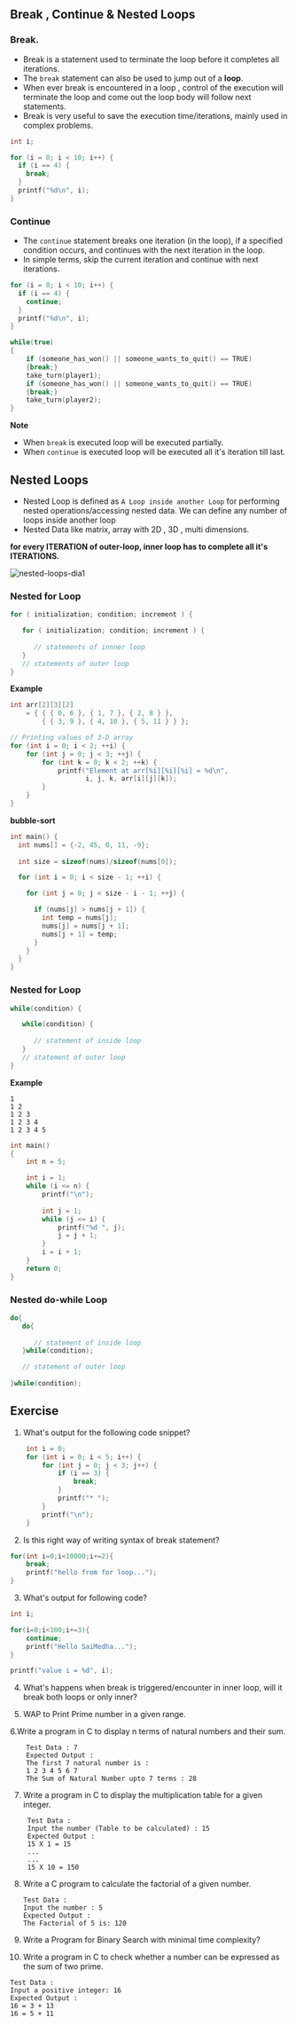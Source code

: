 ## Break , Continue & Nested Loops

### Break.
- Break is a statement used to terminate the loop before it completes all iterations.
- The `break` statement can also be used to jump out of a **loop**.
- When ever break is encountered in a loop , control of the execution will terminate the loop and come out the loop body will follow next statements.
- Break is very useful to save the execution time/iterations, mainly used in complex problems.
```c
int i;

for (i = 0; i < 10; i++) {
  if (i == 4) {
    break;
  }
  printf("%d\n", i);
}
```

### Continue
- The `continue` statement breaks one iteration (in the loop), if a specified condition occurs, and continues with the next iteration in the loop.
- In simple terms, skip the current iteration and continue with next iterations.
```c
for (i = 0; i < 10; i++) {
  if (i == 4) {
    continue;
  }
  printf("%d\n", i);
}
```

```c
while(true)
{
    if (someone_has_won() || someone_wants_to_quit() == TRUE)
    {break;}
    take_turn(player1);
    if (someone_has_won() || someone_wants_to_quit() == TRUE)
    {break;}
    take_turn(player2);
}
```


**Note**
-  When `break` is executed loop will be executed partially.
- When `continue` is executed loop will be executed all it's iteration till last.


## Nested Loops
- Nested Loop is defined as 	`A Loop inside another Loop` for performing nested operations/accessing nested data. We can define any number of loops inside another loop
- Nested Data like matrix, array with 2D , 3D , multi dimensions.

**for every ITERATION of outer-loop, inner loop has to complete all it's ITERATIONS.**

![nested-loops-dia1](https://i.imgur.com/YCPMgXo.png)

### Nested for Loop
```c
for ( initialization; condition; increment ) {

   for ( initialization; condition; increment ) {
      
      // statements of innner loop
   }
   // statements of outer loop
}
```

**Example**
```c
int arr[2][3][2]
	= { { { 0, 6 }, { 1, 7 }, { 2, 8 } },
		{ { 3, 9 }, { 4, 10 }, { 5, 11 } } };

// Printing values of 3-D array
for (int i = 0; i < 2; ++i) {
	for (int j = 0; j < 3; ++j) {
		for (int k = 0; k < 2; ++k) {
			printf("Element at arr[%i][%i][%i] = %d\n",
				   i, j, k, arr[i][j][k]);
		}
	}
}
```

**bubble-sort**
```c
int main() {
  int nums[] = {-2, 45, 0, 11, -9};
  
  int size = sizeof(nums)/sizeof(nums[0]);

  for (int i = 0; i < size - 1; ++i) {

    for (int j = 0; j < size - i - 1; ++j) {

      if (nums[j] > nums[j + 1]) {
        int temp = nums[j];
        nums[j] = nums[j + 1];
        nums[j + 1] = temp;
      }
    }
  }
}
```


### Nested for Loop

```c
while(condition) {

   while(condition) {
      
      // statement of inside loop
   }
   // statement of outer loop
}
```

**Example**
```
1 
1 2 
1 2 3 
1 2 3 4 
1 2 3 4 5
```

```c
int main()
{
    int n = 5;

    int i = 1;  
    while (i <= n) {
        printf("\n");
		
        int j = 1;
        while (j <= i) {
            printf("%d ", j);
            j = j + 1;
        }
        i = i + 1;
    }
    return 0;
}
```


### Nested do-while Loop

```c
do{
   do{
      
      // statement of inside loop
   }while(condition);

   // statement of outer loop
   
}while(condition);
```



## Exercise 

1. What's output for the following code snippet?
```c
    int i = 0;
    for (int i = 0; i < 5; i++) {
        for (int j = 0; j < 3; j++) {
            if (i == 3) {
                break;
            }
            printf("* ");
        }
        printf("\n");
    }
```


2.  Is this right way of writing syntax of break statement?
```c
for(int i=0;i<10000;i+=2){
    break;
    printf("hello from for loop...");
}
```

3. What's output for following code?
```c
int i;

for(i=0;i<100;i+=3){
    continue;
    printf("Hello SaiMedha...");
}

printf("value i = %d", i);
```

4. What's happens when break is triggered/encounter in inner loop, will it break both loops or only inner?

5. WAP to Print Prime number in a given range.

6.Write a program in C to display n terms of natural numbers and their sum.  

		Test Data : 7  
		Expected Output :  
		The first 7 natural number is :  
		1 2 3 4 5 6 7  
		The Sum of Natural Number upto 7 terms : 28

7. Write a program in C to display the multiplication table for a given integer.  


		Test Data :  
		Input the number (Table to be calculated) : 15  
		Expected Output :  
		15 X 1 = 15  
		...  
		...  
		15 X 10 = 150

8. Write a C program to calculate the factorial of a given number.  
	```
	Test Data :  
	Input the number : 5  
	Expected Output :  
	The Factorial of 5 is: 120
	```
9. Write a Program for Binary Search with minimal time complexity?
10. Write a program in C to check whether a number can be expressed as the sum of two prime.  
```
Test Data :  
Input a positive integer: 16  
Expected Output :  
16 = 3 + 13  
16 = 5 + 11 
```
